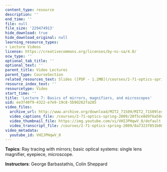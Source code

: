 ```yaml
---
content_type: resource
description: ''
end_time: ''
file: null
file_size: '229474913'
hide_download: true
hide_download_original: null
learning_resource_types:
- Lecture Videos
license: https://creativecommons.org/licenses/by-nc-sa/4.0/
ocw_type: ''
optional_tab_title: ''
optional_text: ''
parent_title: Video Lectures
parent_type: CourseSection
related_resources_text: Slides ([PDF - 1.2MB](/courses/2-71-optics-spring-2009/resources/mit2_71s09_lec07))
resource_index_text: ''
resourcetype: Video
start_time: ''
title: 'Lecture 7: Basics of mirrors, magnifiers, and microscopes'
uid: ee3f40f9-4322-e7e9-19c8-5b9d262fa285
video_files:
  archive_url: http://www.archive.org/download/MIT2_71S09/MIT2_71S09lec07_300k.mp4
  video_captions_file: /courses/2-71-optics-spring-2009/20f5ce8d9f6a58e787bcfaddc2e84729_VHIJPHqwV_0.vtt
  video_thumbnail_file: https://img.youtube.com/vi/VHIJPHqwV_0/default.jpg
  video_transcript_file: /courses/2-71-optics-spring-2009/8a7323f851b086bec61b5d1e137d8d13_VHIJPHqwV_0.pdf
video_metadata:
  youtube_id: VHIJPHqwV_0
---
```


**Topics**: Ray tracing with mirrors; basic optical systems: single lens magnifier, eyepiece, microscope.

**Instructors**: George Barbastathis, Colin Sheppard

